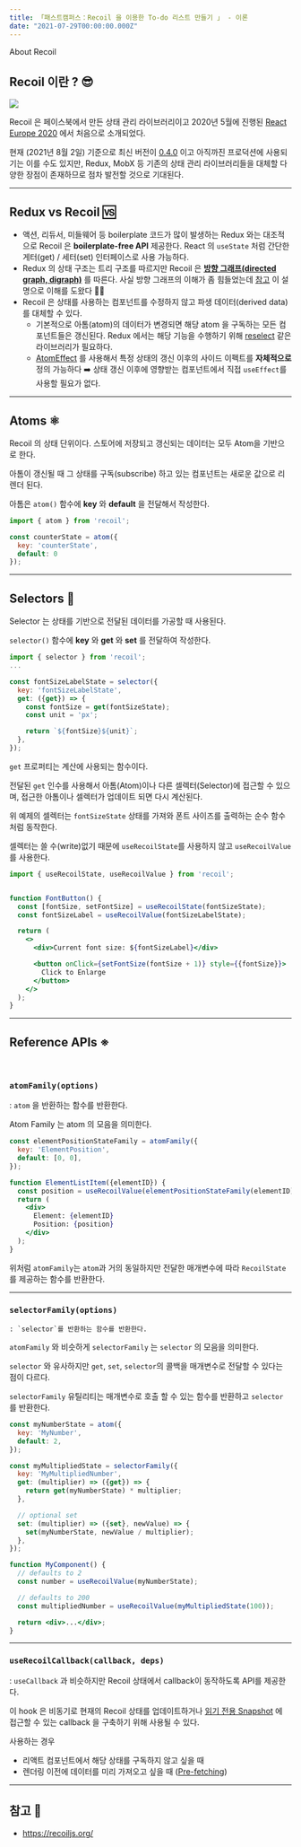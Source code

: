 ```yaml
---
title: 「패스트캠퍼스：Recoil 을 이용한 To-do 리스트 만들기 」 - 이론
date: "2021-07-29T00:00:00.000Z"
---
```


About Recoil

<!-- more -->

## Recoil 이란 ? 😎

![](https://recoiljs.org/ko/img/og-image.png)

Recoil 은 페이스북에서 만든 상태 관리 라이브러리이고 2020년 5월에 진행된 [React Europe 2020](https://www.react-europe.org/) 에서 처음으로 소개되었다.

현재 (2021년 8월 2일) 기준으로 최신 버전이 [0.4.0](https://github.com/facebookexperimental/Recoil/releases/tag/0.4.0) 이고 아직까진 프로덕션에 사용되기는 이를 수도 있지만, Redux, MobX 등 기존의 상태 관리 라이브러리들을 대체할 다양한 장점이 존재하므로 점차 발전할 것으로 기대된다.

---

## Redux vs Recoil 🆚

- 액션, 리듀서, 미들웨어 등 boilerplate 코드가 많이 발생하는 Redux 와는 대조적으로 Recoil 은 **boilerplate-free API** 제공한다. React 의 `useState` 처럼 간단한 게터(get) / 세터(set) 인터페이스로 사용 가능하다.
- Redux 의 상태 구조는 트리 구조를 따르지만 Recoil 은 [**방향 그래프(directed graph, digraph)**](https://en.wikipedia.org/wiki/Directed_graph) 를 따른다. 사실 방향 그래프의 이해가 좀 힘들었는데 [참고](https://twitter.com/ForbesLindesay/status/1281213004990816258) 이 설명으로 이해를 도왔다 🙏🏻
- Recoil 은 상태를 사용하는 컴포넌트를 수정하지 않고 파생 데이터(derived data)를 대체할 수 있다.
  - 기본적으로 아톰(atom)의 데이터가 변경되면 해당 atom 을 구독하는 모든 컴포넌트들은 갱신된다. Redux 에서는 해당 기능을 수행하기 위해 [reselect](https://github.com/reduxjs/reselect) 같은 라이브러리가 필요하다.
  - [AtomEffect](https://recoiljs.org/ko/docs/guides/atom-effects) 를 사용해서 특정 상태의 갱신 이후의 사이드 이펙트를 **자체적으로** 정의 가능하다 ➡️ 상태 갱신 이후에 영향받는 컴포넌트에서 직접 `useEffect`를 사용할 필요가 없다.

---

## Atoms ⚛

Recoil 의 상태 단위이다. 스토어에 저장되고 갱신되는 데이터는 모두 Atom을 기반으로 한다.

아톰이 갱신될 때 그 상태를 구독(subscribe) 하고 있는 컴포넌트는 새로운 값으로 리렌더 된다.

아톰은 `atom()` 함수에 **key** 와 **default** 을 전달해서 작성한다.

```jsx
import { atom } from 'recoil';

const counterState = atom({
  key: 'counterState',
  default: 0
});
```

---

## Selectors 🔭

Selector 는 상태를 기반으로 전달된 데이터를 가공할 때 사용된다.

`selector()` 함수에 **key** 와 **get** 와 **set** 를 전달하여 작성한다.

```jsx
import { selector } from 'recoil';
...

const fontSizeLabelState = selector({
  key: 'fontSizeLabelState',
  get: ({get}) => {
    const fontSize = get(fontSizeState);
    const unit = 'px';

    return `${fontSize}${unit}`;
  },
});
```

`get` 프로퍼티는 계산에 사용되는 함수이다. 

전달된 `get` 인수를 사용해서 아톰(Atom)이나 다른 셀렉터(Selector)에 접근할 수 있으며, 접근한 아톰이나 셀렉터가 업데이트 되면 다시 계산된다.

위 예제의 셀렉터는 `fontSizeState` 상태를 가져와 폰트 사이즈를 출력하는 순수 함수처럼 동작한다.

셀렉터는 쓸 수(write)없기 때문에 `useRecoilState`를 사용하지 않고 `useRecoilValue`를 사용한다.

```jsx
import { useRecoilState, useRecoilValue } from 'recoil';


function FontButton() {
  const [fontSize, setFontSize] = useRecoilState(fontSizeState);
  const fontSizeLabel = useRecoilValue(fontSizeLabelState);

  return (
    <>
      <div>Current font size: ${fontSizeLabel}</div>

      <button onClick={setFontSize(fontSize + 1)} style={{fontSize}}>
        Click to Enlarge
      </button>
    </>
  );
}
```

---

## Reference APIs ※

<br />

### `atomFamily(options)`
  : `atom` 을 반환하는 함수를 반환한다.

Atom Family 는 atom 의 모음을 의미한다. 

```jsx
const elementPositionStateFamily = atomFamily({
  key: 'ElementPosition',
  default: [0, 0],
});

function ElementListItem({elementID}) {
  const position = useRecoilValue(elementPositionStateFamily(elementID));
  return (
    <div>
      Element: {elementID}
      Position: {position}
    </div>
  );
}
```

위처럼 `atomFamily`는 `atom`과 거의 동일하지만 전달한 매개변수에 따라 `RecoilState`를 제공하는 함수를 반환한다.

***

### `selectorFamily(options)`
    : `selector`를 반환하는 함수를 반환한다.

`atomFamily` 와 비슷하게 `selectorFamily` 는 `selector` 의 모음을 의미한다.

`selector` 와 유사하지만 `get`, `set`, `selector`의 콜백을 매개변수로 전달할 수 있다는 점이 다르다.

`selectorFamily` 유틸리티는 매개변수로 호출 할 수 있는 함수를 반환하고 `selector` 를 반환한다.

```jsx
const myNumberState = atom({
  key: 'MyNumber',
  default: 2,
});

const myMultipliedState = selectorFamily({
  key: 'MyMultipliedNumber',
  get: (multiplier) => ({get}) => {
    return get(myNumberState) * multiplier;
  },

  // optional set
  set: (multiplier) => ({set}, newValue) => {
    set(myNumberState, newValue / multiplier);
  },
});

function MyComponent() {
  // defaults to 2
  const number = useRecoilValue(myNumberState);

  // defaults to 200
  const multipliedNumber = useRecoilValue(myMultipliedState(100));

  return <div>...</div>;
}
```

***

### `useRecoilCallback(callback, deps)`
: `useCallback` 과 비슷하지만 Recoil 상태에서 callback이 동작하도록 API를 제공한다.

이 hook 은 비동기로 현재의 Recoil 상태를 업데이트하거나 [읽기 전용 Snapshot](https://recoiljs.org/ko/docs/api-reference/core/Snapshot) 에 접근할 수 있는 callback 을 구축하기 위해 사용될 수 있다.

사용하는 경우

- 리액트 컴포넌트에서 해당 상태를 구독하지 않고 싶을 때
- 렌더링 이전에 데이터를 미리 가져오고 싶을 때 ([Pre-fetching](https://recoiljs.org/ko/docs/guides/asynchronous-data-queries#pre-fetching))

---

## 참고 📃

- https://recoiljs.org/
